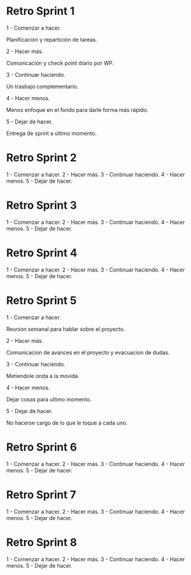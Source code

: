 # Retro Sprint 1

1 - Comenzar a hacer.

Planificación y repartición de tareas.

2 - Hacer más.

Comunicación y check point diario por WP.

3 - Continuar haciendo.

Un trasbajo complementario.

4 - Hacer menos.

Menos enfoque en el fondo para darle forma más rápido.

5 - Dejar de hacer.

Entrega de sprint a último momento. 

# Retro Sprint 2

1 - Comenzar a hacer.
2 - Hacer más.
3 - Continuar haciendo.
4 - Hacer menos.
5 - Dejar de hacer.

# Retro Sprint 3

1 - Comenzar a hacer.
2 - Hacer más.
3 - Continuar haciendo.
4 - Hacer menos.
5 - Dejar de hacer.

# Retro Sprint 4

1 - Comenzar a hacer.
2 - Hacer más.
3 - Continuar haciendo.
4 - Hacer menos.
5 - Dejar de hacer.

# Retro Sprint 5

1 - Comenzar a hacer.

Reunion semanal para hablar sobre el proyecto.

2 - Hacer más.

Comunicacion de avances en el proyecto y evacuacion de dudas.

3 - Continuar haciendo.

Metiendole onda a la movida.

4 - Hacer menos.

Dejar cosas para ultimo momento.

5 - Dejar de hacer.

No hacerse cargo de lo que le toque a cada uno.


# Retro Sprint 6

1 - Comenzar a hacer.
2 - Hacer más.
3 - Continuar haciendo.
4 - Hacer menos.
5 - Dejar de hacer.

# Retro Sprint 7

1 - Comenzar a hacer.
2 - Hacer más.
3 - Continuar haciendo.
4 - Hacer menos.
5 - Dejar de hacer.

# Retro Sprint 8

1 - Comenzar a hacer.
2 - Hacer más.
3 - Continuar haciendo.
4 - Hacer menos.
5 - Dejar de hacer.

